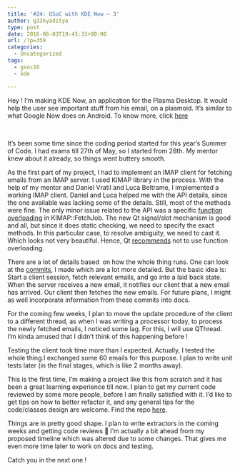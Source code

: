 ```yaml
---
title: '#24: GSoC with KDE Now – 3'
author: g33kyaditya
type: post
date: 2016-06-03T19:43:33+00:00
url: /?p=359
categories:
  - Uncategorized
tags:
  - gsoc16
  - kde

---
```

Hey ! I&#8217;m making KDE Now, an application for the Plasma Desktop. It would help the user see important stuff from his email, on a plasmoid. It&#8217;s similar to what Google Now does on Android. To know more, click [here][1]

&nbsp;

It&#8217;s been some time since the coding period started for this year&#8217;s Summer of Code. I had exams till 27th of May, so I started from 28th. My mentor knew about it already, so things went buttery smooth.

As the first part of my project, I had to implement an IMAP client for fetching emails from an IMAP server. I used KIMAP library in the process. With the help of my mentor and Daniel Vratil and Luca Beltrame, I implemented a working IMAP client. Daniel and Luca helped me with the API details, since the one available was lacking some of the details. Still, most of the methods were fine. The only minor issue related to the API was a specific [function overloading][2] in KIMAP::FetchJob. The new Qt signal/slot mechanism is good and all, but since it does static checking, we need to specify the exact methods. In this particular case, to resolve ambiguity, we need to cast it. Which looks not very beautiful. Hence, Qt [recommends][3] not to use function overloading.

There are a lot of details based  on how the whole thing runs. One can look at the [commits][4], I made which are a lot more detailed. But the basic idea is: Start a client session, fetch relevant emails, and go into a laid back state. When the server receives a new email, it notifies our client that a new email has arrived. Our client then fetches the new emails. For future plans, I might as well incorporate information from these commits into docs.

For the coming few weeks, I plan to move the update procedure of the client to a different thread, as when I was writing a processor today, to process the newly fetched emails, I noticed some lag. For this, I will use QThread. I&#8217;m kinda amused that I didn&#8217;t think of this happening before !

Testing the client took time more than I expected. Actually, I tested the whole thing.I exchanged some 60 emails for this purpose. I plan to write unit tests later (in the final stages, which is like 2 months away).

This is the first time, I&#8217;m making a project like this from scratch and it has been a great learning experience till now. I plan to get my current code reviewed by some more people, before I am finally satisfied with it. I&#8217;d like to get tips on how to better refactor it, and any general tips for the code/classes design are welcome. Find the repo [here][5].

Things are in pretty good shape. I plan to write extractors in the coming weeks and getting code reviews 🙂 I&#8217;m actually a bit ahead from my proposed timeline which was altered due to some changes. That gives me even more time later to work on docs and testing.

Catch you in the next one !

&nbsp;

 [1]: https://g33kyaditya.wordpress.com/2016/04/23/21-google-summer-of-code-2016/
 [2]: https://api.kde.org/4.x-api/pim-apidocs/kimap/html/classKIMAP_1_1FetchJob.html#ae22cf31346db914d17506945a733e427
 [3]: https://wiki.qt.io/New_Signal_Slot_Syntax#Overload
 [4]: https://github.com/g33kyaditya/KDE-Now/commits/master
 [5]: https://github.com/g33kyaditya/KDE-Now